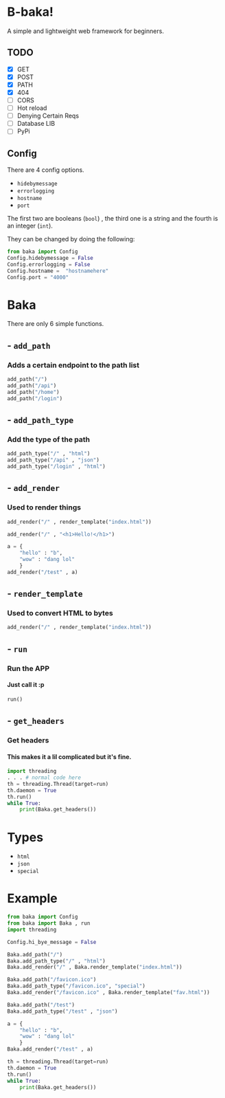 # B-baka!

A simple and lightweight web framework for beginners.

## TODO

- [x] GET
- [x] POST
- [x] PATH
- [x] 404
- [ ] CORS
- [ ] Hot reload
- [ ] Denying Certain Reqs
- [ ] Database LIB
- [ ] PyPi

## Config

There are 4 config options.

- `hidebymessage`
- `errorlogging`
- `hostname`
- `port`

The first two are booleans (`bool`) , the third one is a string and the fourth is an integer (`int`).

They can be changed by doing the following:

```py
from baka import Config
Config.hidebymessage = False
Config.errorlogging = False
Config.hostname =  "hostnamehere"
Config.port = "4000"
```

# Baka

There are only 6 simple functions.

## - `add_path`

### Adds a certain endpoint to the path list

```py
add_path("/")
add_path("/api")
add_path("/home")
add_path("/login")
```
 
## - `add_path_type`

### Add the type of the path

```py
add_path_type("/" , "html")
add_path_type("/api" , "json")
add_path_type("/login" , "html")
```

## - `add_render`

### Used to render things

```py
add_render("/" , render_template("index.html"))
```

```py
add_render("/" , "<h1>Hello!</h1>")
```

```py
a = {
    "hello" : "b",
    "wow" : "dang lol"
    }
add_render("/test" , a)
```

## - `render_template`

### Used to convert HTML to bytes

```py
add_render("/" , render_template("index.html"))
```

## - `run`

### Run the APP

#### Just call it :p

```py
run()
```

## - `get_headers`

### Get headers
#### This makes it a lil complicated but it's fine.

```py
import threading
. . . # normal code here
th = threading.Thread(target=run)
th.daemon = True
th.run()
while True:
    print(Baka.get_headers())
```
# Types

- `html`
- `json`
- `special`

# Example

```py
from baka import Config
from baka import Baka , run
import threading

Config.hi_bye_message = False

Baka.add_path("/")
Baka.add_path_type("/" , "html")
Baka.add_render("/" , Baka.render_template("index.html"))

Baka.add_path("/favicon.ico")
Baka.add_path_type("/favicon.ico", "special")
Baka.add_render("/favicon.ico" , Baka.render_template("fav.html"))

Baka.add_path("/test")
Baka.add_path_type("/test" , "json")

a = {
    "hello" : "b",
    "wow" : "dang lol"
    }
Baka.add_render("/test" , a)

th = threading.Thread(target=run)
th.daemon = True
th.run()
while True:
    print(Baka.get_headers())
```

